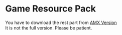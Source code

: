 # Game Resource Pack
You have to download the rest part from [AMX Version](https://github.com/ShingekiNoRex/CS1.6-LeaderMode)<br/>
It is not the full version. Please be patient.

